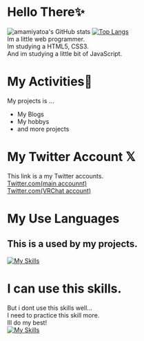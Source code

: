 # Hello There✨️  
![amamiyatoa's GitHub stats](https://github-readme-stats.vercel.app/api?username=amamiyatoa&show_icons=true&theme=vue-dark)
[![Top Langs](https://github-readme-stats.vercel.app/api/top-langs/?username=amamiyatoa&layout=compact&theme=vue-dark)](https://github.com/anuraghazra/github-readme-stats)  
Im a little web programmer.  
Im studying a HTML5, CSS3.  
And im studying a little bit of JavaScript.  

# My Activities🚀  
My projects is ...  
- My Blogs
- My hobbys
- and more projects  

# My Twitter Account 𝕏
This link is a my Twitter accounts.  
<a href="https://twitter.com/toa3_ine" target="_blank">Twitter.com(main accounnt)</a>  
<a href="https://twitter.com/amamiyatoa" target="_blank">Twitter.com(VRChat account)</a>  

# My Use Languages  
## This is a used by my projects.  
[![My Skills](https://skillicons.dev/icons?i=html,css,js,github)](https://skillicons.dev)
# I can use this skills. 
But i dont use this skills well...  
I need to practice this skill more.  
Ill do my best!  
[![My Skills](https://skillicons.dev/icons?i=html,css,js,java,discord,cs,unity,blender,github,windows,linux)](https://skillicons.dev)
